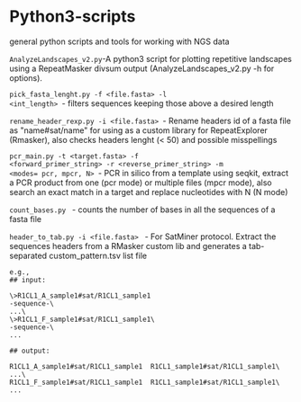 # Python3-scripts
general python scripts and tools for working with NGS data

<code>AnalyzeLandscapes_v2.py</code>-A python3 script for plotting repetitive landscapes using a RepeatMasker divsum output (AnalyzeLandscapes_v2.py -h for options).

<code>pick_fasta_lenght.py -f <file.fasta> -l <int_length> </code>- filters sequences keeping those above a desired length
  
<code>rename_header_rexp.py -i <file.fasta> </code>- Rename headers id of a fasta file as "name#sat/name" for using as a custom library for RepeatExplorer (Rmasker), also checks headers lenght (< 50) and possible misspellings

<code>pcr_main.py -t <target.fasta> -f <forward_primer_string> -r <reverse_primer_string> -m <modes= pcr, mpcr, N> </code>- PCR in silico from a template using seqkit, extract a PCR product from one (pcr mode) or multiple files (mpcr mode), also search an exact match in a target and replace nucleotides with N (N mode)

<code>count_bases.py </code> - counts the number of bases in all the sequences of a fasta file

<code>header_to_tab.py -i <file.fasta> </code> - For SatMiner protocol. Extract the sequences headers from a RMasker custom lib and generates a tab-separated custom_pattern.tsv list file
    
    e.g.,
    ## input:

    \>R1CL1_A_sample1#sat/R1CL1_sample1  
    -sequence-\
    ...\
    \>R1CL1_F_sample1#sat/R1CL1_sample1\
    -sequence-\
    ...  

    ## output:
    
    R1CL1_A_sample1#sat/R1CL1_sample1  R1CL1_sample1#sat/R1CL1_sample1\
    ...\
    R1CL1_F_sample1#sat/R1CL1_sample1  R1CL1_sample1#sat/R1CL1_sample1\
    ...



